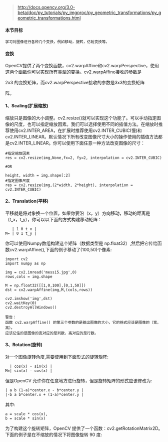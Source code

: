 >http://docs.opencv.org/3.0-beta/doc/py_tutorials/py_imgproc/py_geometric_transformations/py_geometric_transformations.html

#### 本节目标
```
学习对图像进行各种几个变换，例如移动，旋转，仿射变换等。
```

#### 变换

OpenCV提供了两个变换函数，cv2.warpAffine和cv2.warpPerspective，使用这两个函数你可以实现所有类型的变换。cv2.warpAffine接收的参数是

2x3 的变换矩阵，而cv2.warpPerspective接收的参数是3x3的变换矩阵

阵。


#### 1、Scaling(扩展缩放)

缩放只是图像的大小调整。cv2.resize()就可以实现这个功能了。可以手动指定图像的尺度，也可以指定缩放因素。我们可以选择使用不同的插值方法。在缩放时推荐使用cv2.INTER_AREA，在扩展时推荐使用cv2.INTER_CUBIC(慢)和cv2.INTER_LINEAR。默认情况下所有改变图像尺寸大小的操作使用的插值方法都是cv2.INTER_LINEAR。你可以使用下面任意一种方法改变图像的尺寸：

```
#指定缩放因素
res = cv2.resize(img,None,fx=2, fy=2, interpolation = cv2.INTER_CUBIC)

#OR

height, width = img.shape[:2]
#指定图像尺度
res = cv2.resize(img,(2*width, 2*height), interpolation = cv2.INTER_CUBIC)
```

#### 2、Translation(平移)

平移就是将对象换一个位置。如果你要沿（x，y）方向移动，移动的距离是（t_x，t_y），你可以以下面的方式构建移动矩阵：
```
   | 1 0 t_x |
M= | 0 1 t_y |
```

你可以使用Numpy数组构建这个矩阵（数据类型是 np.float32）,然后把它传给函数cv2.warpAffine(),下面的例子移动了(100,50)个像素:
```
import cv2
import numpy as np

img = cv2.imread('messi5.jpg',0)
rows,cols = img.shape

M = np.float32([[1,0,100],[0,1,50]])
dst = cv2.warpAffine(img,M,(cols,rows))

cv2.imshow('img',dst)
cv2.waitKey(0)
cv2.destroyAllWindows()
```

```
警告：
函数 cv2.warpAffine() 的第三个参数的是输出图像的大小，它的格式应该是图像的（宽，高）。
应该记住的是图像的宽对应的是列数，高对应的是行数。
```

#### 3、Rotation(旋转)

对一个图像旋转角度,需要使用到下面形式的旋转矩阵:
```
  | cos(x) - sin(x) |
M=| sin(x) - cos(x) |
```

但是OpenCV 允许你在任意地方进行旋转，但是旋转矩阵的形式应该修改为:
```
| a b (1-a)*center.x - b*center.y |
|-b a b*center.x + (1-a)*center.y |
```

其中:
```
a = scale * cos(x),
b = scale * sin(x)
```

为了构建这个旋转矩阵，OpenCV 提供了一个函数：cv2.getRotationMatrix2D。下面的例子是在不缩放的情况下将图像旋转 90 度:
```

```










